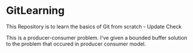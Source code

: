 # GitLearning
This Repository is to learn the basics of Git from scratch - Update Check

This is a producer-consumer problem. I've given a bounded buffer solution to the problem that occured in producer consumer model.
